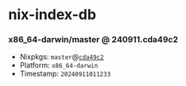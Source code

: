 # nix-index-db
### x86_64-darwin/master @ 240911.cda49c2
- Nixpkgs: `master`@[`cda49c2`](https://github.com/NixOS/nixpkgs/commit/cda49c202f1e6f26aab99c08157ba5fa94a603f4)
- Platform: `x86_64-darwin`
- Timestamp: `20240911011233`
